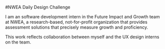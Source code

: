 #NWEA Daily Design Challenge

I am an software development intern in the Future Impact and Growth team at NWEA, a research-based, not-for-profit organization that provides assessment solutions that precisely measure growth and proficiency. 

This work reflects collaboration between myself and the UX design interns on the team.

